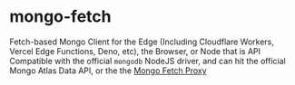 # mongo-fetch
Fetch-based Mongo Client for the Edge (Including Cloudflare Workers, Vercel Edge Functions, Deno, etc), the Browser, or Node that is API Compatible with the official `mongodb` NodeJS driver, and can hit the official Mongo Atlas Data API, or the the [Mongo Fetch Proxy](https://github.com/drivly/mongo-data-api)
